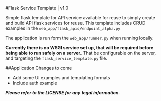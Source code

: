 #Flask Service Template | v1.0

Simple flask template for API service available for reuse to simply create and build API flask services for reuse. This
template includes CRUD examples in the `web_app/flask_apis/endpoint_alpha.py`

The application is run form the `web_app/runner.py` when running locally.

**Currently there is no WSGI service set up, that will be required before being able to run safely on a server.** That 
be configurable on the server, and targeting the `flask_service_template.py` file.

##Application Changes to come

- Add some UI examples and templating formats
- Include auth example


 
**_Please refer to the LICENSE for any legal information._**